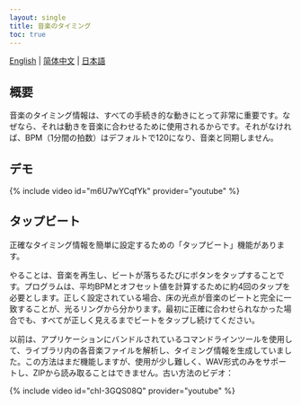 ```yaml
---
layout: single
title: 音楽のタイミング
toc: true
---
```

[English](/dancexr/features/music_timing) | [简体中文](/zh/dancexr/features/music_timing) | [日本語](/jp/dancexr/features/music_timing)


## 概要
音楽のタイミング情報は、すべての手続き的な動きにとって非常に重要です。なぜなら、それは動きを音楽に合わせるために使用されるからです。それがなければ、BPM（1分間の拍数）はデフォルトで120になり、音楽と同期しません。

## デモ
{% include video id="m6U7wYCqfYk" provider="youtube" %}

## タップビート
正確なタイミング情報を簡単に設定するための「タップビート」機能があります。

やることは、音楽を再生し、ビートが落ちるたびにボタンをタップすることです。プログラムは、平均BPMとオフセット値を計算するために約4回のタップを必要とします。正しく設定されている場合、床の光点が音楽のビートと完全に一致することが、光るリングから分かります。最初に正確に合わせられなかった場合でも、すべてが正しく見えるまでビートをタップし続けてください。

以前は、アプリケーションにバンドルされているコマンドラインツールを使用して、ライブラリ内の各音楽ファイルを解析し、タイミング情報を生成していました。この方法はまだ機能しますが、使用が少し難しく、WAV形式のみをサポートし、ZIPから読み取ることはできません。古い方法のビデオ：

{% include video id="chI-3GQS08Q" provider="youtube" %}